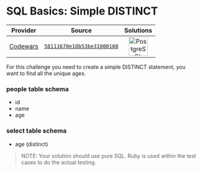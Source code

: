 [_metadata_:generated]: - "true"

# SQL Basics: Simple DISTINCT

<!-- INFO TABLE BEGIN -->

| Provider                                        | Source                                                                               | Solutions                                                                                                                                                     |
| :---------------------------------------------: | :----------------------------------------------------------------------------------: | :-----------------------------------------------------------------------------------------------------------------------------------------------------------: |
| [Codewars](../../../docs/providers/Codewars.md) | [`58111670e10b53be31000108`](https://www.codewars.com/kata/58111670e10b53be31000108) | [<img src="https://res.cloudinary.com/rascaltwo/image/upload/v1631924086/postgresql_pzymmo.svg" alt="PostgreSQL" title="PostgreSQL" width="50" />](solve.sql) |

<!-- INFO TABLE END -->

For this challenge you need to create a simple DISTINCT statement, you want to find all the unique ages.

### people table schema
- id
- name
- age

### select table schema
- age (distinct)


> NOTE: Your solution should use pure SQL. Ruby is used within the test cases to do the actual testing.

